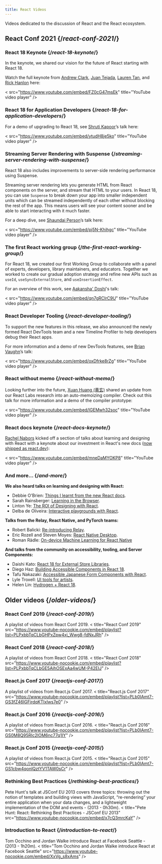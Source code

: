 ```yaml
---
title: React Videos
---
```




Videos dedicated to the discussion of React and the React ecosystem.



## React Conf 2021 {/*react-conf-2021*/}

### React 18 Keynote {/*react-18-keynote*/}

In the keynote, we shared our vision for the future of React starting with React 18.

Watch the full keynote from [Andrew Clark](https://twitter.com/acdlite), [Juan Tejada](https://twitter.com/_jstejada), [Lauren Tan](https://twitter.com/potetotes), and [Rick Hanlon](https://twitter.com/rickhanlonii) here:

< src="https://www.youtube.com/embed/FZ0cG47msEk" title="YouTube video player" />

### React 18 for Application Developers {/*react-18-for-application-developers*/}

For a demo of upgrading to React 18, see [Shruti Kapoor](https://twitter.com/shrutikapoor08)’s talk here:

< src="https://www.youtube.com/embed/ytudH8je5ko" title="YouTube video player" />

### Streaming Server Rendering with Suspense {/*streaming-server-rendering-with-suspense*/}

React 18 also includes improvements to server-side rendering performance using Suspense.

Streaming server rendering lets you generate HTML from React components on the server, and stream that HTML to your users. In React 18, you can use `Suspense` to break down your app into smaller independent units which can be streamed independently of each other without blocking the rest of the app. This means users will see your content sooner and be able to start interacting with it much faster.

For a deep dive, see [Shaundai Person](https://twitter.com/shaundai)’s talk here:

< src="https://www.youtube.com/embed/pj5N-Khihgc" title="YouTube video player" />

### The first React working group {/*the-first-react-working-group*/}

For React 18, we created our first Working Group to collaborate with a panel of experts, developers, library maintainers, and educators. Together we worked to create our gradual adoption strategy and refine new APIs such as `useId`, `useSyncExternalStore`, and `useInsertionEffect`.

For an overview of this work, see [Aakansha' Doshi](https://twitter.com/aakansha1216)'s talk:

< src="https://www.youtube.com/embed/qn7gRClrC9U" title="YouTube video player" />

### React Developer Tooling {/*react-developer-tooling*/}

To support the new features in this release, we also announced the newly formed React DevTools team and a new Timeline Profiler to help developers debug their React apps.

For more information and a demo of new DevTools features, see [Brian Vaughn](https://twitter.com/brian_d_vaughn)’s talk:

< src="https://www.youtube.com/embed/oxDfrke8rZg" title="YouTube video player" />

### React without memo {/*react-without-memo*/}

Looking further into the future, [Xuan Huang (黄玄)](https://twitter.com/Huxpro) shared an update from our React Labs research into an auto-memoizing compiler. Check out this talk for more information and a demo of the compiler prototype:

< src="https://www.youtube.com/embed/lGEMwh32soc" title="YouTube video player" />

### React docs keynote {/*react-docs-keynote*/}

[Rachel Nabors](https://twitter.com/rachelnabors) kicked off a section of talks about learning and designing with React with a keynote about our investment in React's new docs ([now shipped as react.dev](/blog/2023/03/16/introducing-react-dev)):

< src="https://www.youtube.com/embed/mneDaMYOKP8" title="YouTube video player" />

### And more... {/*and-more*/}

**We also heard talks on learning and designing with React:**

* Debbie O'Brien: [Things I learnt from the new React docs](https://youtu.be/-7odLW_hG7s).
* Sarah Rainsberger: [Learning in the Browser](https://youtu.be/5X-WEQflCL0).
* Linton Ye: [The ROI of Designing with React](https://youtu.be/7cPWmID5XAk).
* Delba de Oliveira: [Interactive playgrounds with React](https://youtu.be/zL8cz2W0z34).

**Talks from the Relay, React Native, and PyTorch teams:**

* Robert Balicki: [Re-introducing Relay](https://youtu.be/lhVGdErZuN4).
* Eric Rozell and Steven Moyes: [React Native Desktop](https://youtu.be/9L4FFrvwJwY).
* Roman Rädle: [On-device Machine Learning for React Native](https://youtu.be/NLj73vrc2I8)

**And talks from the community on accessibility, tooling, and Server Components:**

* Daishi Kato: [React 18 for External Store Libraries](https://youtu.be/oPfSC5bQPR8).
* Diego Haz: [Building Accessible Components in React 18](https://youtu.be/dcm8fjBfro8).
* Tafu Nakazaki: [Accessible Japanese Form Components with React](https://youtu.be/S4a0QlsH0pU).
* Lyle Troxell: [UI tools for artists](https://youtu.be/b3l4WxipFsE).
* Helen Lin: [Hydrogen + React 18](https://youtu.be/HS6vIYkSNks).

## Older videos {/*older-videos*/}

### React Conf 2019 {/*react-conf-2019*/}

A playlist of videos from React Conf 2019.
< title="React Conf 2019" src="https://www.youtube-nocookie.com/embed/playlist?list=PLPxbbTqCLbGHPxZpw4xj_Wwg8-fdNxJRh" />

### React Conf 2018 {/*react-conf-2018*/}

A playlist of videos from React Conf 2018.
< title="React Conf 2018" src="https://www.youtube-nocookie.com/embed/playlist?list=PLPxbbTqCLbGE5AihOSExAa4wUM-P42EIJ" />

### React.js Conf 2017 {/*reactjs-conf-2017*/}

A playlist of videos from React.js Conf 2017.
< title="React.js Conf 2017" src="https://www.youtube-nocookie.com/embed/playlist?list=PLb0IAmt7-GS3fZ46IGFirdqKTIxlws7e0" />

### React.js Conf 2016 {/*reactjs-conf-2016*/}

A playlist of videos from React.js Conf 2016.
< title="React.js Conf 2016" src="https://www.youtube-nocookie.com/embed/playlist?list=PLb0IAmt7-GS0M8Q95RIc2lOM6nc77q1IY" />

### React.js Conf 2015 {/*reactjs-conf-2015*/}

A playlist of videos from React.js Conf 2015.
< title="React.js Conf 2015" src="https://www.youtube-nocookie.com/embed/playlist?list=PLb0IAmt7-GS1cbw4qonlQztYV1TAW0sCr" />

### Rethinking Best Practices {/*rethinking-best-practices*/}

Pete Hunt's talk at JSConf EU 2013 covers three topics: throwing out the notion of templates and building views with JavaScript, “re-rendering” your entire application when your data changes, and a lightweight implementation of the DOM and events - (2013 - 0h30m).
< title="Pete Hunt: React: Rethinking Best Practices - JSConf EU 2013" src="https://www.youtube-nocookie.com/embed/x7cQ3mrcKaY" />

### Introduction to React {/*introduction-to-react*/}

Tom Occhino and Jordan Walke introduce React at Facebook Seattle - (2013 - 1h20m).
< title="Tom Occhino and Jordan Walke introduce React at Facebook Seattle" src="https://www.youtube-nocookie.com/embed/XxVg_s8xAms" />
